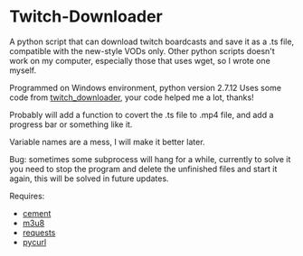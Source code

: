 # Twitch-Downloader
A python script that can download twitch boardcasts and save it as a .ts file, compatible with the new-style VODs only.
Other python scripts doesn't work on my computer, especially those that uses wget, so I wrote one myself.

Programmed on Windows environment, python version 2.7.12
Uses some code from [twitch_downloader](https://github.com/ilyalissoboi/twitch_downloader), your code helped me a lot, thanks!

Probably will add a function to covert the .ts file to .mp4 file, and add a progress bar or something like it.

Variable names are a mess, I will make it better later.

Bug: sometimes some subprocess will hang for a while, currently to solve it you need to stop the program and delete the unfinished files and start it again, this will be solved in future updates.

Requires:
- [cement](https://pypi.python.org/pypi/cement/2.4.0)
- [m3u8](https://github.com/ilyalissoboi/m3u8)
- [requests](https://pypi.python.org/pypi/requests)
- [pycurl](https://pypi.python.org/pypi/pycurl/)
